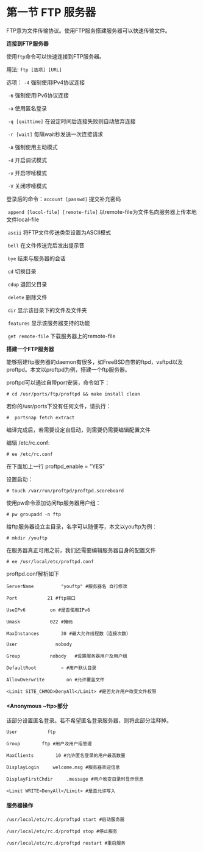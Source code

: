 # 第一节 FTP 服务器
FTP意为文件传输协议。使用FTP服务搭建服务器可以快速传输文件。

**连接到FTP服务器**

使用```ftp```命令可以快速连接到FTP服务器。

用法: ```ftp [选项] [URL]```

选项： ```-4``` 强制使用IPv4协议连接

​            ```-6``` 强制使用IPv6协议连接

​            ```-a``` 使用匿名登录

​            ```-q [quittime]``` 在设定时间后连接失败则自动放弃连接

​            ```-r [wait]``` 每隔wait秒发送一次连接请求

​            ```-A``` 强制使用主动模式

​            ```-d``` 开启调试模式

​            ```-v``` 开启啰嗦模式

​            ```-V``` 关闭啰嗦模式

登录后的命令：```account [passwd]``` 提交补充密码

​                           ```append [locol-file] [remote-file]``` 以remote-file为文件名向服务器上传本地文件local-file

​                           ```ascii``` 将FTP文件传送类型设置为ASCII模式

​                           ```bell``` 在文件传送完后发出提示音

​                           ```bye``` 结束与服务器的会话

​                           ```cd``` 切换目录

​                           ```cdup``` 退回父目录

​                           ```delete``` 删除文件

​                           ```dir``` 显示该目录下的文件及文件夹

​                           ```features``` 显示该服务器支持的功能

​                           ```get remote-file``` 下载服务器上的remote-file

**搭建一个FTP服务器**

能够搭建ftp服务器的daemon有很多，如FreeBSD自带的ftpd，vsftpd以及proftpd。本文以proftpd为例，搭建一个ftp服务器。

proftpd可以通过自带port安装，命令如下：

```# cd /usr/ports/ftp/proftpd && make install clean```

若你的/usr/ports下没有任何文件，请执行：

```#  portsnap fetch extract```

编译完成后，若需要设定自启动，则需要仍需要编辑配置文件

编辑 /etc/rc.conf:

```# ee /etc/rc.conf```

在下面加上一行 proftpd_enable = "YES"

设置启动：

```# touch /var/run/proftpd/proftpd.scoreboard```

使用pw命令添加访问ftp服务器用户组：

```# pw groupadd -n ftp```

给ftp服务器设立主目录，名字可以随便写，本文以youftp为例：

```# mkdir /youftp```

在服务器真正可用之前，我们还需要编辑服务器自身的配置文件

```# ee /usr/local/etc/proftpd.conf```

proftpd.conf解析如下

```ServerName          "youftp" #服务器名 自行修改```

```Port           21 #ftp端口```

```UseIPv6         on #是否使用IPv6```

```Umask           022 #掩码```

```MaxInstances        30 #最大允许线程数（连接次数）```

```User              nobody```

```Group           nobody   #设置服务器用户及用户组```

```DefaultRoot         ~ #用户默认目录```

```AllowOverwrite        on #允许覆盖文件```

```<Limit SITE_CHMOD>DenyAll</Limit> #是否允许用户改变文件权限```

#### <Anonymous ~ftp>部分

该部分设置匿名登录。若不希望匿名登录服务器，则将此部分注释掉。

```User           ftp```

```Group        ftp #用户及用户组管理```

```MaxClients        10 #允许匿名登录的用户最高数量```

```DisplayLogin     welcome.msg #服务器欢迎信息```

```DisplayFirstChdir     .message #用户改变目录时显示信息```

```<Limit WRITE>DenyAll</Limit> #是否允许写入```

#### 服务器操作

```/usr/local/etc/rc.d/proftpd start #启动服务器```

```/usr/local/etc/rc.d/proftpd stop #停止服务```

```/usr/local/etc/rc.d/proftpd restart #重启服务```
